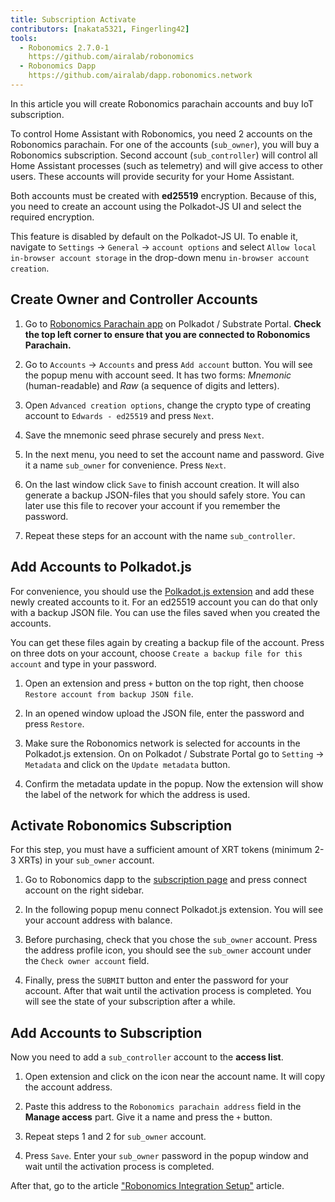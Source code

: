 ```yaml
---
title: Subscription Activate
contributors: [nakata5321, Fingerling42]
tools:   
  - Robonomics 2.7.0-1
    https://github.com/airalab/robonomics
  - Robonomics Dapp 
    https://github.com/airalab/dapp.robonomics.network
---
```


In this article you will create Robonomics parachain accounts and buy IoT subscription. 

<robo-wiki-picture src="home-assistant/sub_activate.png" />


To control Home Assistant with Robonomics, you need 2 accounts on the Robonomics parachain. For one of the accounts (`sub_owner`), you will buy a Robonomics subscription. Second account (`sub_controller`) will control all Home Assistant processes (such as telemetry) and will give access to other users. These accounts will provide security for your Home Assistant. 

<robo-wiki-note type="warning" title="WARNING">

Both accounts must be created with **ed25519** encryption. Because of this, you need to create an account using the Polkadot-JS UI and select the required encryption. 

This feature is disabled by default on the Polkadot-JS UI. To enable it, navigate to `Settings` -> `General` -> `account options` and select `Allow local in-browser account storage` in the drop-down menu `in-browser account creation`.

</robo-wiki-note>

## Create Owner and Controller Accounts

<robo-wiki-video autoplay loop controls :videos="[{src: 'https://crustipfs.info/ipfs/QmQiJYPYajUJXENX2PzSJMSKGSshyWyPNqugSYxP5eCNvm', type:'mp4'}]" />

1. Go to [Robonomics Parachain app](https://polkadot.js.org/apps/?rpc=wss%3A%2F%2Fkusama.rpc.robonomics.network%2F#/) on Polkadot / Substrate Portal. **Check the top left corner to ensure that you are connected to Robonomics Parachain.**

2. Go to `Accounts` -> `Accounts` and press `Add account` button. You will see the popup menu with account seed. It has two forms: *Mnemonic* (human-readable) and *Raw* (a sequence of digits and letters). 

3. Open `Advanced creation options`, change the crypto type of creating account to `Edwards - ed25519` and press `Next`.


4. Save the mnemonic seed phrase securely and press `Next`.

5. In the next menu, you need to set the account name and password. Give it a name `sub_owner` for convenience. Press `Next`.

6. On the last window click `Save` to finish account creation. It will also generate a backup JSON-files that you should safely store. You can later use this file to recover your account if you remember the password.

7. Repeat these steps for an account with the name `sub_controller`.


## Add Accounts to Polkadot.js

For convenience, you should use the [Polkadot.js extension](https://polkadot.js.org/extension/) and add these newly created accounts to it. For an ed25519 account you can do that only with a backup JSON file. You can use the files saved when you created the accounts.

You can get these files again by creating a backup file of the account. Press on three dots on your account, choose `Create a backup file for this account` and type in your password.

<robo-wiki-video autoplay loop controls :videos="[{src: 'https://crustipfs.info/ipfs/QmRd7gztUjWkLF4W2XuJwy5aXBwzNV2aPCU6CQQLvUpSNj', type:'mp4'}]" />

1. Open an extension and press `+` button on the top right, then choose `Restore account from backup JSON file`.

2. In an opened window upload the JSON file, enter the password and press `Restore`.

3. Make sure the Robonomics network is selected for accounts in the Polkadot.js extension. On on Polkadot / Substrate Portal go to `Setting` -> `Metadata` and click on the `Update metadata` button. 

4. Confirm the metadata update in the popup. Now the extension will show the label of the network for which the address is used.

<robo-wiki-video autoplay loop controls :videos="[{src: 'https://crustipfs.info/ipfs/QmT5sTNP9t8gpbD4RJJw6ETwG4wiziiChAh2uHHBk9Zsyd', type:'mp4'}]" />

## Activate Robonomics Subscription 

<robo-wiki-note type="okay">

For this step, you must have a sufficient amount of XRT tokens (minimum 2-3 XRTs) in your `sub_owner` account.

</robo-wiki-note>

<robo-wiki-video autoplay loop controls :videos="[{src: 'https://crustipfs.info/ipfs/QmXrFCajmJgkRDSbshGD3QehjnoyS6jafEPSjHdYkoBHum', type:'mp4'}]" />

1. Go to Robonomics dapp to the [subscription page](https://dapp.robonomics.network/#/subscription) and press connect account on the right sidebar.

2. In the following popup menu connect Polkadot.js extension. You will see your account address with balance.

3. Before purchasing, check that you chose the `sub_owner` account. Press the address profile icon, you should see the `sub_owner` account under the `Check owner account` field.

4. Finally, press the `SUBMIT` button and enter the password for your account. After that wait until the activation process is completed. You will see the state of your subscription after a while.


## Add Accounts to Subscription

Now you need to add a `sub_controller` account to the **access list**. 

<robo-wiki-video autoplay loop controls :videos="[{src: 'https://crustipfs.info/ipfs/QmV1gkwtcXsWv54ov9tuXfcHg7nqs1foM8cRwts4sqnqtX', type:'mp4'}]" />

1. Open extension and click on the icon near the account name. It will copy the account address.


2. Paste this address to the `Robonomics parachain address` field in the **Manage access** part. Give it a name and press the `+` button. 

3. Repeat steps 1 and 2 for `sub_owner` account.

3. Press `Save`. Enter your `sub_owner` password in the popup window and wait until the activation process is completed.

After that, go to the article ["Robonomics Integration Setup"](/docs/robonomics-hass-integration/) article.
